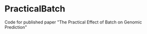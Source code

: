 PracticalBatch
==============

Code for published paper "The Practical Effect of Batch on Genomic Prediction"
